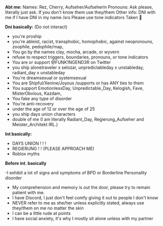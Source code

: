 **Abt me:**
Names: Rez, Cherry, Aufseher/Aufseherin
Pronouns: Ask please, literally just ask. If you don't know them use they/them
Other info: 
DNI with me if I have DNI in my name /srs
Please use tone indicators
Taken 💛 

**Dni basically:**
(Do not interact)

- you're proship
- you're ableist, racist, transphobic, homophobic, against neopronouns, zoophile, pedophile/map,
- You go by the names clay, mocha, arcade, or wyvern
- refuse to respect triggers, boundaries, pronouns, or tone indicators
- You are or support @FUNK1NGEND3R on Twitter
- you ship alonetraveler x selozar, unpredictableday x unstableday, radiant_day x unstableday
- You're dreamsexual or systemsexual
- You are Shipful/Xenine/Joyous /supports or has ANY ties to them
- You support EmotionlessDay, Unpredictable_Day, Kelogish, Fave, MisterObvious, Kazdam, 
- You fake any type of disorder
- You're anti-recovery 
- under the age of 12 or over the age of 25
- you ship days union characters
- double of me (I am literally Radiant_Day, Regierung_Aufseher and Meister_Architekt IRL.)


**Int basically:**

- DAYS UNION ! ! !
- REGIERUNG ! ! (PLEASE APPROACH ME)
- Roblox myths

**Before int. basically**

-I exhibit a lot of signs and symptoms of BPD or Borderline Personality disorder
- My comprehension and memory is out the door, please try to remain patient with me.
- I have Discord, I just don't feel comfy giving it out to people I  don't know
- NEVER refer to me as she/her unless explicitly stated, always use they/them on me no matter the skin
- I can be a little rude at points
- I have social anxiety, it's why I mostly sit alone unless with my partner

